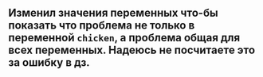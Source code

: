 ## Изменил значения переменных что-бы показать что проблема не только в переменной `chicken`, а проблема общая для всех переменных. Надеюсь не посчитаете это за ошибку в дз.
